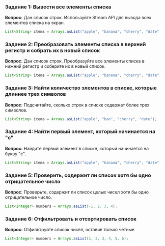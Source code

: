 
### Задание 1: Вывести все элементы списка
**Вопрос:** Дан список строк. Используйте Stream API для вывода всех элементов списка на экран.
```java
List<String> items = Arrays.asList("apple", "banana", "cherry", "date");
```

### Задание 2: Преобразовать элементы списка в верхний регистр и собрать их в новый список
**Вопрос:** Дан список строк. Преобразуйте все элементы списка в нижний регистр и соберите их в новый список.
```java
List<String> items = Arrays.asList("apple", "banana", "cherry", "date");
```


### Задание 3: Найти количество элементов в списке, которые длиннее трех символов
**Вопрос:** Подсчитайте, сколько строк в списке содержат более трех символов.
```java
List<String> items = Arrays.asList("apple", "ban", "cherry", "date");
```

### Задание 4: Найти первый элемент, который начинается на "c"
**Вопрос:** Найдите первый элемент в списке, который начинается на букву "c".
```java
List<String> items = Arrays.asList("apple", "banana", "cherry", "date");
```


### Задание 5: Проверить, содержит ли список хотя бы одно отрицательное число
**Вопрос:** Проверьте, содержит ли список целых чисел хотя бы одно отрицательное число.
```java
List<Integer> numbers = Arrays.asList(-1, 2, 3, 4);
```

### Задание 6: Отфильтровать и отсортировать список
**Вопрос:** Отфильтруйте список чисел, оставив только четные
```java
List<Integer> numbers = Arrays.asList(1, 2, 3, 4, 5, 6);
```